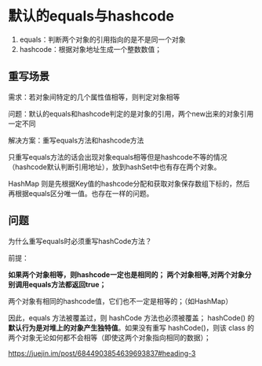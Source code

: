 # 默认的equals与hashcode

1. equals：判断两个对象的引用指向的是不是同一个对象
2. hashcode：根据对象地址生成一个整数数值；



## 重写场景

需求：若对象间特定的几个属性值相等，则判定对象相等

问题：默认的equals和hashcode判定的是对象的引用，两个new出来的对象引用一定不同

解决方案：重写equals方法和hashcode方法



只重写equals方法的话会出现对象equals相等但是hashcode不等的情况（hashcode默认判断引用地址），放到hashSet中也有存在两个对象。

HashMap 则是先根据Key值的hashcode分配和获取对象保存数组下标的，然后再根据equals区分唯一值。也存在一样的问题。



## 问题

为什么重写equals时必须重写hashCode方法？



前提：

**如果两个对象相等，则hashcode一定也是相同的；**
**两个对象相等,对两个对象分别调用equals方法都返回true；**



两个对象有相同的hashcode值，它们也不一定是相等的；（如HashMap）

因此，equals 方法被覆盖过，则 hashCode 方法也必须被覆盖；
hashCode() 的**默认行为是对堆上的对象产生独特值**。如果没有重写 hashCode()，则该 class 的两个对象无论如何都不会相等（即使这两个对象指向相同的数据）；



https://juejin.im/post/6844903854639693837#heading-3